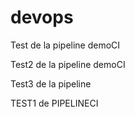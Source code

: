 # devops

Test de la pipeline demoCI

Test2 de la pipeline demoCI

Test3 de la pipeline

TEST1 de PIPELINECI

